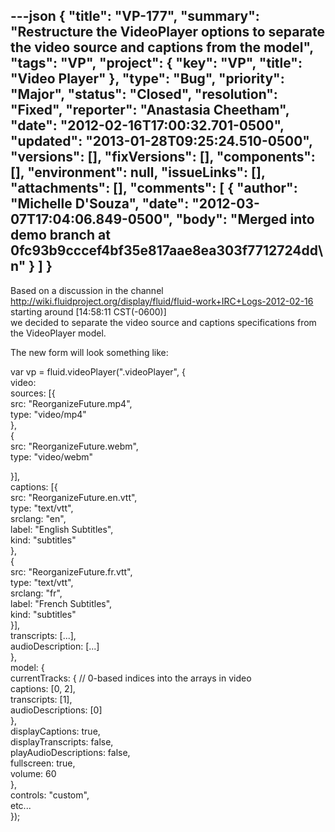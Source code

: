 ---json
{
  "title": "VP-177",
  "summary": "Restructure the VideoPlayer options to separate the video source and captions from the model",
  "tags": "VP",
  "project": {
    "key": "VP",
    "title": "Video Player"
  },
  "type": "Bug",
  "priority": "Major",
  "status": "Closed",
  "resolution": "Fixed",
  "reporter": "Anastasia Cheetham",
  "date": "2012-02-16T17:00:32.701-0500",
  "updated": "2013-01-28T09:25:24.510-0500",
  "versions": [],
  "fixVersions": [],
  "components": [],
  "environment": null,
  "issueLinks": [],
  "attachments": [],
  "comments": [
    {
      "author": "Michelle D'Souza",
      "date": "2012-03-07T17:04:06.849-0500",
      "body": "Merged into demo branch at 0fc93b9cccef4bf35e817aae8ea303f7712724dd\n"
    }
  ]
}
---
Based on a discussion in the channel\
<http://wiki.fluidproject.org/display/fluid/fluid-work+IRC+Logs-2012-02-16> starting around \[14:58:11 CST(-0600)]\
we decided to separate the video source and captions specifications from the VideoPlayer model.

The new form will look something like:

var vp = fluid.videoPlayer(".videoPlayer", {\
video: \
sources: \[{\
src: "ReorganizeFuture.mp4",\
type: "video/mp4"\
},\
{\
src: "ReorganizeFuture.webm",\
type: "video/webm"

}],\
captions: \[{\
src: "ReorganizeFuture.en.vtt",\
type: "text/vtt",\
srclang: "en",\
label: "English Subtitles",\
kind: "subtitles"\
},\
{\
src: "ReorganizeFuture.fr.vtt",\
type: "text/vtt",\
srclang: "fr",\
label: "French Subtitles",\
kind: "subtitles"\
}],\
transcripts: \[...],\
audioDescription: \[...]\
},\
model: {\
currentTracks: { // 0-based indices into the arrays in video\
captions: \[0, 2],\
transcripts: \[1],\
audioDescriptions: \[0]\
},\
displayCaptions: true,\
displayTranscripts: false,\
playAudioDescriptions: false,\
fullscreen: true,\
volume: 60\
},\
controls: "custom",\
etc...\
});

        